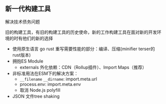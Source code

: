 ## 新一代构建工具

解决技术债务问题

旧的构建工具，有旧的构建工具的历史使命，新的工作构建工具在面对新的开发环境的时有他们的新的选择

- 使用原生语言 go rust 重写需要性能的部分：编译、压缩(minifier terser的rust版本)
- 拥抱ES Module
  - externals 外化依赖：CDN（Rollup插件）、Import Maps（推荐）
- 非标准用法在ESM下的解决方案：
  - `__filename` `__dirname`: import.meta.url
  - process.env: import.meta.env
  - 取消 Node.js polyfill 
- JSON 文件tree shaking